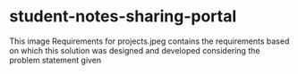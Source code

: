 # student-notes-sharing-portal

This image Requirements for projects.jpeg contains the requirements based on which this solution was designed and developed considering the problem statement given
